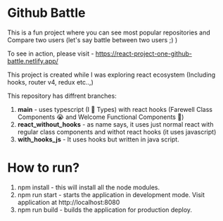 # Github Battle

This is a fun project where you can see most popular repositories and Compare two users (let's say battle between two users ;) )

To see in action, please visit - https://react-project-one-github-battle.netlify.app/

This project is created while I was exploring react ecosystem (Including hooks, router v4, redux etc..,)

This repository has diffrent branches:
1) **main** - uses typescript (I 💓 Types) with react hooks (Farewell Class Components 😭 and Welcome Functional Components 👋)
2) **react_without_hooks** - as name says, it uses just normal react with regular class components and withot react hooks (it uses javascript)
3) **with_hooks_js** - It uses hooks but written in java script.

# How to run?
1) npm install - this will install all the node modules.
2) npm run start - starts the application in development mode. Visit application at http://localhost:8080
3) npm run build - builds the application for production deploy.
